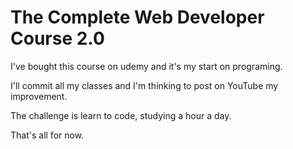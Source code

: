 # The Complete Web Developer Course 2.0

I've bought this course on udemy and it's my start on programing.

I'll commit all my classes and I'm thinking to post on YouTube my improvement.

The challenge is learn to code, studying a hour a day.

That's all for now.

